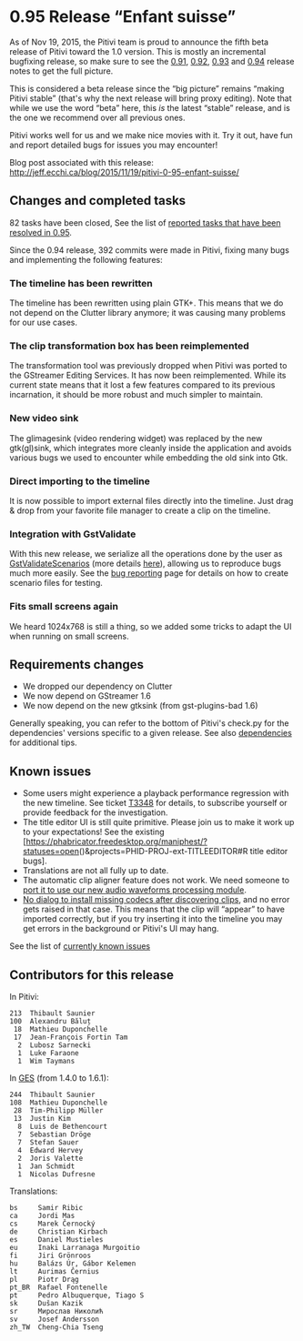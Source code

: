 # 0.95 Release “Enfant suisse”

As of Nov 19, 2015, the Pitivi team is proud to announce the fifth beta
release of Pitivi toward the 1.0 version. This is mostly an incremental
bugfixing release, so make sure to see the [0.91](releases/0.91.md),
[0.92](releases/0.92.md), [0.93](releases/0.93.md) and
[0.94](releases/0.94.md) release notes to get the full picture.

This is considered a beta release since the “big picture” remains
“making Pitivi stable” (that's why the next release will bring proxy
editing). Note that while we use the word “beta” here, this *is* the
latest “stable” release, and is the one we recommend over all previous
ones.

Pitivi works well for us and we make nice movies with it. Try it out,
have fun and report detailed bugs for issues you may encounter!

Blog post associated with this release:
<http://jeff.ecchi.ca/blog/2015/11/19/pitivi-0-95-enfant-suisse/>

## Changes and completed tasks

82 tasks have been closed, See the list of [reported tasks that have
been resolved in
0.95](https://phabricator.freedesktop.org/maniphest/query/iwzeFEu9xmQG/#R).

Since the 0.94 release, 392 commits were made in Pitivi, fixing many
bugs and implementing the following features:

### The timeline has been rewritten

The timeline has been rewritten using plain GTK+. This means that we do
not depend on the Clutter library anymore; it was causing many problems
for our use cases.

### The clip transformation box has been reimplemented

The transformation tool was previously dropped when Pitivi was ported to
the GStreamer Editing Services. It has now been reimplemented. While its
current state means that it lost a few features compared to its previous
incarnation, it should be more robust and much simpler to maintain.

### New video sink

The glimagesink (video rendering widget) was replaced by the new
gtk(gl)sink, which integrates more cleanly inside the application and
avoids various bugs we used to encounter while embedding the old sink
into Gtk.

### Direct importing to the timeline

It is now possible to import external files directly into the timeline.
Just drag & drop from your favorite file manager to create a clip on the
timeline.

### Integration with GstValidate

With this new release, we serialize all the operations done by the user
as
[GstValidateScenarios](http://gstreamer.freedesktop.org/data/doc/gstreamer/head/gst-validate/html/scenarios.html)
(more details
[here](https://blogs.gnome.org/tsaunier/2014/04/21/gst-validate-a-suite-of-tools-to-run-integration-tests-for-gstreamer-2/)),
allowing us to reproduce bugs much more easily. See the [bug
reporting](Bug_reporting.md) page for details on how to create
scenario files for testing.

### Fits small screens again

We heard 1024x768 is still a thing, so we added some tricks to adapt the
UI when running on small screens.

## Requirements changes

-   We dropped our dependency on Clutter
-   We now depend on GStreamer 1.6
-   We now depend on the new gtksink (from gst-plugins-bad 1.6)

Generally speaking, you can refer to the bottom of Pitivi's check.py for
the dependencies' versions specific to a given release. See also
[dependencies](attic/Dependencies.md) for additional tips.

## Known issues

-   Some users might experience a playback performance regression with
    the new timeline. See ticket
    [T3348](https://phabricator.freedesktop.org/T3348#52546) for
    details, to subscribe yourself or provide feedback for the
    investigation.
-   The title editor UI is still quite primitive. Please join us to make
    it work up to your expectations! See the existing
    \[<https://phabricator.freedesktop.org/maniphest/?statuses=open>()&projects=PHID-PROJ-ext-TITLEEDITOR\#R
    title editor bugs\].
-   Translations are not all fully up to date.
-   The automatic clip aligner feature does not work. We need someone to
    [port it to use our new audio waveforms processing
    module](https://phabricator.freedesktop.org/T3058).
-   [No dialog to install missing codecs after discovering
    clips](https://phabricator.freedesktop.org/T2989), and no error gets
    raised in that case. This means that the clip will “appear” to have
    imported correctly, but if you try inserting it into the timeline
    you may get errors in the background or Pitivi's UI may hang.

See the list of [currently known
issues](https://phabricator.freedesktop.org/project/view/15/)

## Contributors for this release

In Pitivi:

```
213  Thibault Saunier
100  Alexandru Băluț
 18  Mathieu Duponchelle
 17  Jean-François Fortin Tam
  2  Lubosz Sarnecki
  1  Luke Faraone
  1  Wim Taymans
```

In [GES](GES.md) (from 1.4.0 to 1.6.1):

```
244  Thibault Saunier
108  Mathieu Duponchelle
 28  Tim-Philipp Müller
 13  Justin Kim
  8  Luis de Bethencourt
  7  Sebastian Dröge
  7  Stefan Sauer
  4  Edward Hervey
  2  Joris Valette
  1  Jan Schmidt
  1  Nicolas Dufresne
```

Translations:

```
bs     Samir Ribic
ca     Jordi Mas
cs     Marek Černocký
de     Christian Kirbach
es     Daniel Mustieles
eu     Inaki Larranaga Murgoitio
fi     Jiri Grönroos
hu     Balázs Úr, Gábor Kelemen
lt     Aurimas Černius
pl     Piotr Drąg
pt_BR  Rafael Fontenelle
pt     Pedro Albuquerque, Tiago S
sk     Dušan Kazik
sr     Мирослав Николић
sv     Josef Andersson
zh_TW  Cheng-Chia Tseng
```
